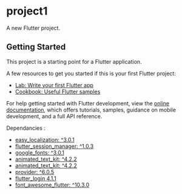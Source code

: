 # project1

A new Flutter project.

## Getting Started

This project is a starting point for a Flutter application.

A few resources to get you started if this is your first Flutter project:

- [Lab: Write your first Flutter app](https://docs.flutter.dev/get-started/codelab)
- [Cookbook: Useful Flutter samples](https://docs.flutter.dev/cookbook)

For help getting started with Flutter development, view the
[online documentation](https://docs.flutter.dev/), which offers tutorials,
samples, guidance on mobile development, and a full API reference.

Dependancies :
- [easy_localization: ^3.0.1](https://pub.dev/packages/easy_localization)
- [flutter_session_manager: ^1.0.3](https://pub.dev/packages/flutter_session_manager)
- [google_fonts: ^3.0.1](https://pub.dev/packages/google_fonts)
- [animated_text_kit: ^4.2.2](https://pub.dev/packages/animated_splash_screen)
- [animated_text_kit: ^4.2.2](https://pub.dev/packages/animated_text_kit)
- [provider: ^6.0.5](https://pub.dev/packages/provider)
- [flutter_login 4.1.1 ](https://pub.dev/packages/flutter_login)
- [font_awesome_flutter: ^10.3.0](https://pub.dev/packages/font_awesome_flutter)
